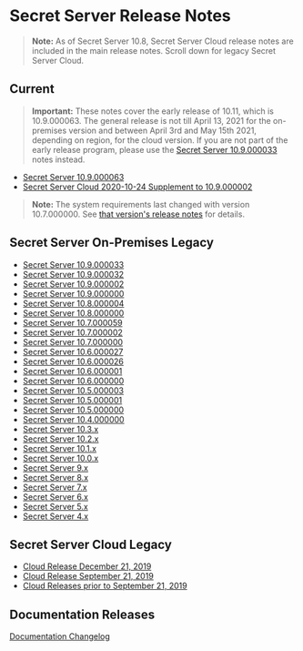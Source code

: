 [title]: # (Secret Server Release Notes)
[tags]: # (Release Notes)
[priority]: # (2000)

# Secret Server Release Notes

> **Note:** As of Secret Server 10.8, Secret Server Cloud release notes are included in the main release notes. Scroll down for legacy Secret Server Cloud.

## Current

>**Important:** These notes cover the early release of 10.11, which is 10.9.000063. The general release is not till April 13, 2021 for the on-premises version and between April 3rd and May 15th 2021, depending on region, for the cloud version. If you are not part of the early release program, please use the [Secret Server 10.9.000033](ss-rn-10-9-000033.md) notes instead.

- [Secret Server 10.9.000063](ss-rn-10-9-000063.md)
- [Secret Server Cloud 2020-10-24 Supplement to 10.9.000002](ssc-rn-2020-10-24.md)

>**Note:** The system requirements last changed with version 10.7.000000. See [that version's release notes](./ss-rn-10-7-000000.md) for details.

## Secret Server On-Premises Legacy

- [Secret Server 10.9.000033](ss-rn-10-9-000033.md)
- [Secret Server 10.9.000032](ss-rn-10-9-000005.md)
- [Secret Server 10.9.000002](ss-rn-10-9-000002.md)
- [Secret Server 10.9.000000](ss-rn-10-9-000000.md)
- [Secret Server 10.8.000004](ss-rn-10-8-000004.md)
- [Secret Server 10.8.000000](ss-rn-10-8-000000.md)
- [Secret Server 10.7.000059](ss-rn-10-7-000059.md)
- [Secret Server 10.7.000002](ss-rn-10-7-000002.md)
- [Secret Server 10.7.000000](ss-rn-10-7-000000.md)
- [Secret Server 10.6.000027](ss-rn-10-6-000027.md)
- [Secret Server 10.6.000026](ss-rn-10-6-000026.md)
- [Secret Server 10.6.000001](ss-rn-10-6-000001.md)
- [Secret Server 10.6.000000](ss-rn-10-6-000000.md)
- [Secret Server 10.5.000003](ss-rn-10-5-000003.md)
- [Secret Server 10.5.000001](ss-rn-10-5-000001.md)
- [Secret Server 10.5.000000](ss-rn-10-5-000000.md)
- [Secret Server 10.4.000000](ss-rn-10-4-000000.md)
- [Secret Server 10.3.x](ss-rn-10-3-x.md)
- [Secret Server 10.2.x](ss-rn-10-2-x.md)
- [Secret Server 10.1.x](ss-rn-10-1-x.md)
- [Secret Server 10.0.x](ss-rn-10-0-x.md)
- [Secret Server 9.x](ss-rn-9-x.md)
- [Secret Server 8.x](ss-rn-8-x.md)
- [Secret Server 7.x](ss-rn-7-x.md)
- [Secret Server 6.x](ss-rn-6-x.md)
- [Secret Server 5.x](ss-rn-5-x.md)
- [Secret Server 4.x](ss-rn-4-x.md)

## Secret Server Cloud Legacy

- [Cloud Release December 21, 2019](ssc-rn-2019-12-21.md)
- [Cloud Release September 21, 2019](ssc-rn-2019-09-21.md)
- [Cloud Releases prior to September 21, 2019](ssc-rn-legacy.md)

## Documentation Releases

[Documentation Changelog](./changelog.md)